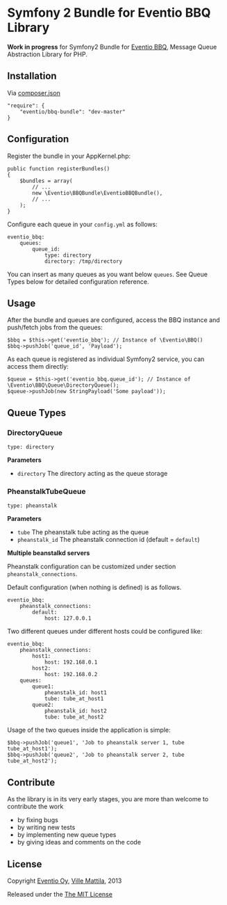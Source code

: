 Symfony 2 Bundle for Eventio BBQ Library
========================================

**Work in progress** for Symfony2 Bundle for [Eventio BBQ](http://www.github.com/eventio/bbq),
Message Queue Abstraction Library for PHP.

Installation
------------

Via [composer.json](http://getcomposer.org/doc/01-basic-usage.md#composer-json-project-setup)

    "require": {
        "eventio/bbq-bundle": "dev-master"
    }

Configuration
-------------

Register the bundle in your AppKernel.php:

    public function registerBundles()
    {
        $bundles = array(
            // ...
            new \Eventio\BBQBundle\EventioBBQBundle(),
            // ...
        );
    }

Configure each queue in your `config.yml` as follows:

    eventio_bbq:
        queues:
            queue_id:
                type: directory
                directory: /tmp/directory

You can insert as many queues as you want below `queues`. See Queue Types below for detailed configuration reference.

Usage
-----

After the bundle and queues are configured, access the BBQ instance and push/fetch jobs from the queues:

    $bbq = $this->get('eventio_bbq'); // Instance of \Eventio\BBQ()
    $bbq->pushJob('queue_id', 'Payload');

As each queue is registered as individual Symfony2 service, you can access them directly:

    $queue = $this->get('eventio_bbq.queue_id'); // Instance of \Eventio\BBQ\Queue\DirectoryQueue();
    $queue->pushJob(new StringPayload('Some payload'));

Queue Types
-----------

### DirectoryQueue

`type: directory`

**Parameters**

 - `directory` The directory acting as the queue storage
 
### PheanstalkTubeQueue

`type: pheanstalk`

**Parameters**

 - `tube` The pheanstalk tube acting as the queue
 - `pheanstalk_id` The pheanstalk connection id (default = `default`)

**Multiple beanstalkd servers**

Pheanstalk configuration can be customized under section `pheanstalk_connections`.

Default configuration (when nothing is defined) is as follows.

    eventio_bbq:
        pheanstalk_connections:
            default:
                host: 127.0.0.1

Two different queues under different hosts could be configured like:

    eventio_bbq:
        pheanstalk_connections:
            host1:
                host: 192.168.0.1
            host2:
                host: 192.168.0.2
        queues:
            queue1:
                pheanstalk_id: host1
                tube: tube_at_host1
            queue2:
                pheanstalk_id: host2
                tube: tube_at_host2

Usage of the two queues inside the application is simple:

    $bbq->pushJob('queue1', 'Job to pheanstalk server 1, tube tube_at_host1');
    $bbq->pushJob('queue2', 'Job to pheanstalk server 2, tube tube_at_host2');

Contribute
----------

As the library is in its very early stages, you are more than welcome to contribute the work
 - by fixing bugs
 - by writing new tests
 - by implementing new queue types
 - by giving ideas and comments on the code

License
-------

Copyright [Eventio Oy](https://github.com/eventio), [Ville Mattila](https://github.com/vmattila), 2013

Released under the [The MIT License](http://www.opensource.org/licenses/mit-license.php)